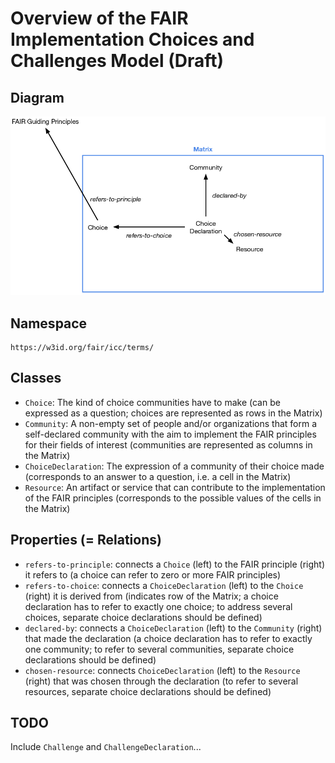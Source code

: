 # Overview of the FAIR Implementation Choices and Challenges Model (Draft)

## Diagram

![diagram](icc-overview-diagram.png)

## Namespace

    https://w3id.org/fair/icc/terms/

## Classes

- `Choice`: The kind of choice communities have to make (can be expressed as a question; choices are represented as rows in the Matrix)
- `Community`: A non-empty set of people and/or organizations that form a self-declared community with the aim to implement the FAIR principles for their fields of interest (communities are represented as columns in the Matrix)
- `ChoiceDeclaration`: The expression of a community of their choice made (corresponds to an answer to a question, i.e. a cell in the Matrix)
- `Resource`: An artifact or service that can contribute to the implementation of the FAIR principles (corresponds to the possible values of the cells in the Matrix)

## Properties (= Relations)

- `refers-to-principle`: connects a `Choice` (left) to the FAIR principle (right) it refers to (a choice can refer to zero or more FAIR principles)
- `refers-to-choice`: connects a `ChoiceDeclaration` (left) to the `Choice` (right) it is derived from (indicates row of the Matrix; a choice declaration has to refer to exactly one choice; to address several choices, separate choice declarations should be defined)
- `declared-by`: connects a `ChoiceDeclaration` (left) to the `Community` (right) that made the declaration (a choice declaration has to refer to exactly one community; to refer to several communities, separate choice declarations should be defined)
- `chosen-resource`: connects `ChoiceDeclaration` (left) to the `Resource` (right) that was chosen through the declaration (to refer to several resources, separate choice declarations should be defined)

## TODO

Include `Challenge` and `ChallengeDeclaration`...

